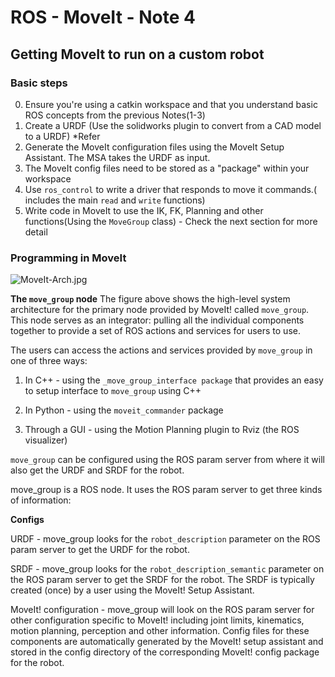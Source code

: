 # ROS - MoveIt - Note 4


## Getting MoveIt to run on a custom robot

### Basic steps

0. Ensure you're using a catkin workspace and that you understand basic ROS concepts from the previous Notes(1-3)
1. Create a URDF (Use the solidworks plugin to convert from a CAD model to a URDF) *Refer
2. Generate the MoveIt configuration files using the MoveIt Setup Assistant.
     The MSA takes the URDF as input.
3. The MoveIt config files need to be stored as a "package" within your workspace
4. Use `ros_control` to write a driver that responds to move it commands.( includes the main `read` and `write` functions)
5. Write code in MoveIt to use the IK, FK, Planning and other functions(Using the `MoveGroup` class) - Check the next section for more detail


### Programming in MoveIt

![MoveIt-Arch.jpg](http://moveit.ros.org/wordpress/wp-content/uploads/2013/12/Overview.0012.jpg)

**The `move_group` node**
The figure above shows the high-level system architecture for the primary node provided by MoveIt! called `move_group`. This node serves as an integrator: pulling all the individual components together to provide a set of ROS actions and services for users to use.

The users can access the actions and services provided by `move_group` in one of three ways:

1. In C++ - using the `_move_group_interface package` that provides an easy to setup interface to `move_group` using C++

2. In Python - using the `moveit_commander` package

3. Through a GUI - using the Motion Planning plugin to Rviz (the ROS visualizer)

`move_group` can be configured using the ROS param server from where it will also get the URDF and SRDF for the robot.

move_group is a ROS node. It uses the ROS param server to get three kinds of information:

**Configs** 

URDF - move_group looks for the `robot_description` parameter on the ROS param server to get the URDF for the robot.

SRDF - move_group looks for the `robot_description_semantic` parameter on the ROS param server to get the SRDF for the robot. The SRDF is typically created (once) by a user using the MoveIt! Setup Assistant.

MoveIt! configuration - move_group will look on the ROS param server for other configuration specific to MoveIt! including joint limits, kinematics, motion planning, perception and other information. Config files for these components are automatically generated by the MoveIt! setup assistant and stored in the config directory of the corresponding MoveIt! config package for the robot.

